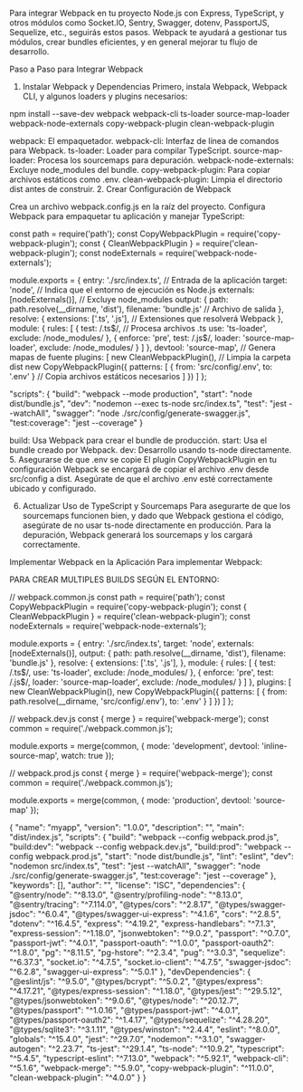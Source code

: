 Para integrar Webpack en tu proyecto Node.js con Express, TypeScript, y otros módulos como Socket.IO, Sentry, Swagger, dotenv, PassportJS, Sequelize, etc., seguirás estos pasos. Webpack te ayudará a gestionar tus módulos, crear bundles eficientes, y en general mejorar tu flujo de desarrollo.

Paso a Paso para Integrar Webpack
1. Instalar Webpack y Dependencias
Primero, instala Webpack, Webpack CLI, y algunos loaders y plugins necesarios:

npm install --save-dev webpack webpack-cli ts-loader source-map-loader webpack-node-externals copy-webpack-plugin clean-webpack-plugin

webpack: El empaquetador.
webpack-cli: Interfaz de línea de comandos para Webpack.
ts-loader: Loader para compilar TypeScript.
source-map-loader: Procesa los sourcemaps para depuración.
webpack-node-externals: Excluye node_modules del bundle.
copy-webpack-plugin: Para copiar archivos estáticos como .env.
clean-webpack-plugin: Limpia el directorio dist antes de construir.
2. Crear Configuración de Webpack


Crea un archivo webpack.config.js en la raíz del proyecto. Configura Webpack para empaquetar tu aplicación y manejar TypeScript:

const path = require('path');
const CopyWebpackPlugin = require('copy-webpack-plugin');
const { CleanWebpackPlugin } = require('clean-webpack-plugin');
const nodeExternals = require('webpack-node-externals');

module.exports = {
  entry: './src/index.ts', // Entrada de la aplicación
  target: 'node', // Indica que el entorno de ejecución es Node.js
  externals: [nodeExternals()], // Excluye node_modules
  output: {
    path: path.resolve(__dirname, 'dist'),
    filename: 'bundle.js' // Archivo de salida
  },
  resolve: {
    extensions: ['.ts', '.js'], // Extensiones que resolverá Webpack
  },
  module: {
    rules: [
      {
        test: /\.ts$/, // Procesa archivos .ts
        use: 'ts-loader',
        exclude: /node_modules/
      },
      {
        enforce: 'pre',
        test: /\.js$/,
        loader: 'source-map-loader',
        exclude: /node_modules/
      }
    ]
  },
  devtool: 'source-map', // Genera mapas de fuente
  plugins: [
    new CleanWebpackPlugin(), // Limpia la carpeta dist
    new CopyWebpackPlugin({
      patterns: [
        { from: 'src/config/.env', to: '.env' } // Copia archivos estáticos necesarios
      ]
    })
  ]
};


"scripts": {
  "build": "webpack --mode production",
  "start": "node dist/bundle.js",
  "dev": "nodemon --exec ts-node src/index.ts",
  "test": "jest --watchAll",
  "swagger": "node ./src/config/generate-swagger.js",
  "test:coverage": "jest --coverage"
}


build: Usa Webpack para crear el bundle de producción.
start: Usa el bundle creado por Webpack.
dev: Desarrollo usando ts-node directamente.
5. Asegurarse de que .env se copie
El plugin CopyWebpackPlugin en tu configuración Webpack se encargará de copiar el archivo .env desde src/config a dist. Asegúrate de que el archivo .env esté correctamente ubicado y configurado.

6. Actualizar Uso de TypeScript y Sourcemaps
Para asegurarte de que los sourcemaps funcionen bien, y dado que Webpack gestiona el código, asegúrate de no usar ts-node directamente en producción. Para la depuración, Webpack generará los sourcemaps y los cargará correctamente.

Implementar Webpack en la Aplicación
Para implementar Webpack:


PARA CREAR MULTIPLES BUILDS SEGÚN EL ENTORNO:

// webpack.common.js
const path = require('path');
const CopyWebpackPlugin = require('copy-webpack-plugin');
const { CleanWebpackPlugin } = require('clean-webpack-plugin');
const nodeExternals = require('webpack-node-externals');

module.exports = {
  entry: './src/index.ts',
  target: 'node',
  externals: [nodeExternals()],
  output: {
    path: path.resolve(__dirname, 'dist'),
    filename: 'bundle.js'
  },
  resolve: {
    extensions: ['.ts', '.js'],
  },
  module: {
    rules: [
      {
        test: /\.ts$/,
        use: 'ts-loader',
        exclude: /node_modules/
      },
      {
        enforce: 'pre',
        test: /\.js$/,
        loader: 'source-map-loader',
        exclude: /node_modules/
      }
    ]
  },
  plugins: [
    new CleanWebpackPlugin(),
    new CopyWebpackPlugin({
      patterns: [
        { from: path.resolve(__dirname, 'src/config/.env'), to: '.env' }
      ]
    })
  ]
};





// webpack.dev.js
const { merge } = require('webpack-merge');
const common = require('./webpack.common.js');

module.exports = merge(common, {
  mode: 'development',
  devtool: 'inline-source-map',
  watch: true
});





// webpack.prod.js
const { merge } = require('webpack-merge');
const common = require('./webpack.common.js');

module.exports = merge(common, {
  mode: 'production',
  devtool: 'source-map'
});






{
  "name": "myapp",
  "version": "1.0.0",
  "description": "",
  "main": "dist/index.js",
  "scripts": {
    "build": "webpack --config webpack.prod.js",
    "build:dev": "webpack --config webpack.dev.js",
    "build:prod": "webpack --config webpack.prod.js",
    "start": "node dist/bundle.js",
    "lint": "eslint",
    "dev": "nodemon src/index.ts",
    "test": "jest --watchAll",
    "swagger": "node ./src/config/generate-swagger.js",
    "test:coverage": "jest --coverage"
  },
  "keywords": [],
  "author": "",
  "license": "ISC",
  "dependencies": {
    "@sentry/node": "^8.13.0",
    "@sentry/profiling-node": "^8.13.0",
    "@sentry/tracing": "^7.114.0",
    "@types/cors": "^2.8.17",
    "@types/swagger-jsdoc": "^6.0.4",
    "@types/swagger-ui-express": "^4.1.6",
    "cors": "^2.8.5",
    "dotenv": "^16.4.5",
    "express": "^4.19.2",
    "express-handlebars": "^7.1.3",
    "express-session": "^1.18.0",
    "jsonwebtoken": "^9.0.2",
    "passport": "^0.7.0",
    "passport-jwt": "^4.0.1",
    "passport-oauth": "^1.0.0",
    "passport-oauth2": "^1.8.0",
    "pg": "^8.11.5",
    "pg-hstore": "^2.3.4",
    "pug": "^3.0.3",
    "sequelize": "^6.37.3",
    "socket.io": "^4.7.5",
    "socket.io-client": "^4.7.5",
    "swagger-jsdoc": "^6.2.8",
    "swagger-ui-express": "^5.0.1"
  },
  "devDependencies": {
    "@eslint/js": "^9.5.0",
    "@types/bcrypt": "^5.0.2",
    "@types/express": "^4.17.21",
    "@types/express-session": "^1.18.0",
    "@types/jest": "^29.5.12",
    "@types/jsonwebtoken": "^9.0.6",
    "@types/node": "^20.12.7",
    "@types/passport": "^1.0.16",
    "@types/passport-jwt": "^4.0.1",
    "@types/passport-oauth2": "^1.4.17",
    "@types/sequelize": "^4.28.20",
    "@types/sqlite3": "^3.1.11",
    "@types/winston": "^2.4.4",
    "eslint": "^8.0.0",
    "globals": "^15.4.0",
    "jest": "^29.7.0",
    "nodemon": "^3.1.0",
    "swagger-autogen": "^2.23.7",
    "ts-jest": "^29.1.4",
    "ts-node": "^10.9.2",
    "typescript": "^5.4.5",
    "typescript-eslint": "^7.13.0",
    "webpack": "^5.92.1",
    "webpack-cli": "^5.1.6",
    "webpack-merge": "^5.9.0",
    "copy-webpack-plugin": "^11.0.0",
    "clean-webpack-plugin": "^4.0.0"
  }
}








